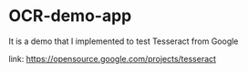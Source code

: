 # OCR-demo-app
It is a demo that I implemented to test Tesseract from Google

link: https://opensource.google.com/projects/tesseract
